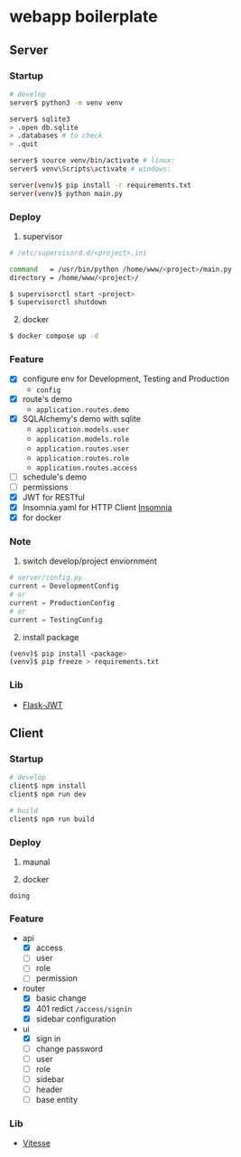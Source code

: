 # webapp boilerplate

## Server

### Startup

``` bash
# develop
server$ python3 -m venv venv

server$ sqlite3
> .open db.sqlite
> .databases # to check
> .quit

server$ source venv/bin/activate # linux: 
server$ venv\Scripts\activate # windows: 

server(venv)$ pip install -r requirements.txt
server(venv)$ python main.py
```

### Deploy

1. supervisor

``` bash
# /etc/supervisord.d/<project>.ini

command   = /usr/bin/python /home/www/<project>/main.py
directory = /home/www/<project>/
```

```bash
$ supervisorctl start <project>
$ supervisorctl shutdown
```

2. docker

``` bash
$ docker compose up -d
```

### Feature

- [x] configure env for Development, Testing and Production
  - `config`
- [x] route's demo 
  - `application.routes.demo`
- [x] SQLAlchemy's demo with sqlite 
  - `application.models.user` 
  - `application.models.role` 
  - `application.routes.user`
  - `application.routes.role`
  - `application.routes.access`
- [ ] schedule's demo
- [ ] permissions
- [x] JWT for RESTful
- [x] Insomnia.yaml for HTTP Client [Insomnia](https://insomnia.rest/)
- [x] for docker

### Note

1. switch develop/project enviornment

``` python
# server/config.py
current = DevelopmentConfig
# or 
current = ProductionConfig
# or
current = TestingConfig
```

2. install package

``` bash
(venv)$ pip install <package>
(venv)$ pip freeze > requirements.txt
```

### Lib

- [Flask-JWT](https://pythonhosted.org/Flask-JWT/)


## Client


### Startup

``` bash
# develop
client$ npm install
client$ npm run dev

# build
client$ npm run build
```

### Deploy

1. maunal

2. docker

`doing`


### Feature

- api
  - [x] access
  - [ ] user
  - [ ] role
  - [ ] permission
- router
  - [x] basic change
  - [x] 401 redict `/access/signin`
  - [x] sidebar configuration
- ui
  - [x] sign in 
  - [ ] change password
  - [ ] user
  - [ ] role
  - [ ] sidebar
  - [ ] header
  - [ ] base entity

### Lib

- [Vitesse](https://github.com/antfu/vitesse)